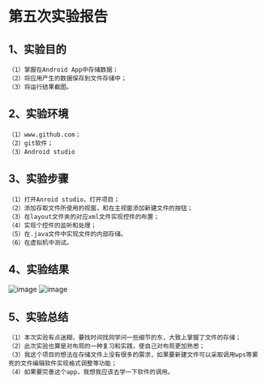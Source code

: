 # 第五次实验报告
## 1、实验目的
    （1）掌握在Android App中存储数据；
    （2）将应用产生的数据保存到文件存储中；
    （3）将运行结果截图。

## 2、实验环境
    （1）www.github.com；
    （2）git软件；
    （3）Android studio
    
## 3、实验步骤
    （1）打开Anroid studio，打开项目；
    （2）添加存取文件所使用的视窗，和在主视窗添加新建文件的按钮；
    （3）在layout文件夹的对应xml文件实现控件的布置；
    （4）实现个控件的监听和处理；
    （5）在.java文件中实现文件的内部存储。
    （6）在虚拟机中测试。
## 4、实验结果
![image](https://github.com/luoweihao752/android-labs-2018/blob/master/soft1606081301325/jietu/截图8.png)
![image](https://github.com/luoweihao752/android-labs-2018/blob/master/soft1606081301325/jietu/截图9.png)

## 5、实验总结
    （1）本次实验有点迷糊，要找时间找同学问一些细节的东，大致上掌握了文件的存储；
    （2）此次实验也算是对布局的一种复习和实践，使自己对布局更加熟悉；
    （3）我这个项目的想法在存储文件上没有很多的需求，如果要新建文件可以采取调用wps等累死的文件编辑软件实现格式调整等功能；
    （4）如果要完善这个app，我想我应该去学一下软件的调用。
